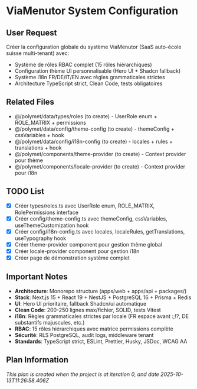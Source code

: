 # ViaMenutor System Configuration

## User Request
Créer la configuration globale du système ViaMenutor (SaaS auto-école suisse multi-tenant) avec:
- Système de rôles RBAC complet (15 rôles hiérarchiques)
- Configuration thème UI personnalisable (Hero UI + Shadcn fallback)
- Système i18n FR/DE/IT/EN avec règles grammaticales strictes
- Architecture TypeScript strict, Clean Code, tests obligatoires

## Related Files
- @/polymet/data/types/roles (to create) - UserRole enum + ROLE_MATRIX + permissions
- @/polymet/data/config/theme-config (to create) - themeConfig + cssVariables + hook
- @/polymet/data/config/i18n-config (to create) - locales + rules + translations + hook
- @/polymet/components/theme-provider (to create) - Context provider pour thème
- @/polymet/components/locale-provider (to create) - Context provider pour i18n

## TODO List
- [x] Créer types/roles.ts avec UserRole enum, ROLE_MATRIX, RolePermissions interface
- [x] Créer config/theme-config.ts avec themeConfig, cssVariables, useThemeCustomization hook
- [x] Créer config/i18n-config.ts avec locales, localeRules, getTranslations, useTypography hook
- [x] Créer theme-provider component pour gestion thème global
- [x] Créer locale-provider component pour gestion i18n
- [x] Créer page de démonstration système complet

## Important Notes
- **Architecture**: Monorepo structure (apps/web + apps/api + packages/)
- **Stack**: Next.js 15 + React 19 + NestJS + PostgreSQL 16 + Prisma + Redis
- **UI**: Hero UI prioritaire, fallback Shadcn/ui automatique
- **Clean Code**: 200-250 lignes max/fichier, SOLID, tests Vitest
- **i18n**: Règles grammaticales strictes par locale (FR espace avant :;!?, DE substantifs majuscules, etc.)
- **RBAC**: 15 rôles hiérarchiques avec matrice permissions complète
- **Sécurité**: RLS PostgreSQL, audit logs, middleware tenant
- **Standards**: TypeScript strict, ESLint, Prettier, Husky, JSDoc, WCAG AA
  
## Plan Information
*This plan is created when the project is at iteration 0, and date 2025-10-13T11:26:58.406Z*

